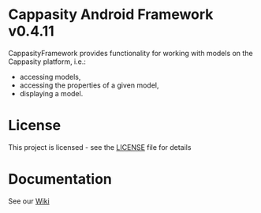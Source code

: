 # Cappasity Android Framework v0.4.11

CappasityFramework provides functionality for working with models on the Cappasity platform, i.e.:
* accessing models,
* accessing the properties of a given model,
* displaying a model.

# License

This project is licensed - see the [LICENSE](LICENSE) file for details

# Documentation

See our [Wiki](https://github.com/CappasityTech/AndroidFramework/wiki)

